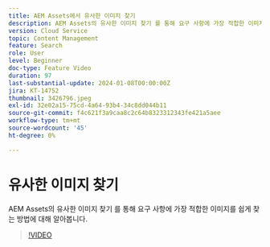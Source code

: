 ```yaml
---
title: AEM Assets에서 유사한 이미지 찾기
description: AEM Assets의 유사한 이미지 찾기 를 통해 요구 사항에 가장 적합한 이미지를 쉽게 찾는 방법에 대해 알아봅니다.
version: Cloud Service
topic: Content Management
feature: Search
role: User
level: Beginner
doc-type: Feature Video
duration: 97
last-substantial-update: 2024-01-08T00:00:00Z
jira: KT-14752
thumbnail: 3426796.jpeg
exl-id: 32e02a15-75cd-4a64-93b4-34c8dd044b11
source-git-commit: f4c621f3a9caa8c2c64b8323312343fe421a5aee
workflow-type: tm+mt
source-wordcount: '45'
ht-degree: 0%

---
```


# 유사한 이미지 찾기

AEM Assets의 유사한 이미지 찾기 를 통해 요구 사항에 가장 적합한 이미지를 쉽게 찾는 방법에 대해 알아봅니다.

>[!VIDEO](https://video.tv.adobe.com/v/3426796/?learn=on)

